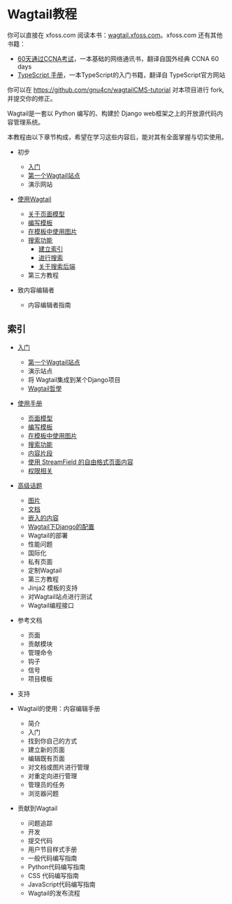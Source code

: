 # Wagtail教程

你可以直接在 xfoss.com 阅读本书：[wagtail.xfoss.com](https://wagtail.xfoss.com/)。xfoss.com 还有其他书籍：

+ [60天通过CCNA考试](https://ccna60d.xfoss.com)，一本基础的网络通讯书，翻译自国外经典 CCNA 60 days
+ [TypeScript 手册](https://ts.xfoss.com/)，一本TypeScript的入门书籍，翻译自 TypeScript官方网站


你可以在 https://github.com/gnu4cn/wagtailCMS-tutorial 对本项目进行 fork, 并提交你的修正。

Wagtail是一套以 Python 编写的、构建於 Django web框架之上的开放源代码内容管理系统。

本教程由以下章节构成，希望在学习这些内容后，能对其有全面掌握与切实使用。

+ 初步
    - [入门](getting_started/index.md)
    - [第一个Wagtail站点](getting_started/tutorial.md)
    - 演示网站

+ [使用Wagtail](topics/index.md)
    - [关于页面模型](topics/pages.md)
    - [编写模板](topics/writing_templates.md)
    - [在模板中使用图片](topics/images.md)
    + [搜索功能](topics/search/index.md)
        - [建立索引](topics/search/indexing.md)
        - [进行搜索](topics/search/searching.md)
        - [关于搜索后端](topics/search/backends.md)
    - 第三方教程

+ 致内容编辑者
    - 内容编辑者指南

## 索引


+ [入门](getting_started.md)

    - [第一个Wagtail站点](getting_started/tutorial.md)
    - 演示站点
    - 将 Wagtail集成到某个Django项目
    - [Wagtail哲學](getting_started/the_zen_of_wagtail.md)


+ [使用手册](topics/index.md)

    - [页面模型](topics/pages.md)
    - [编写模板](topics/writing_templates.md)
    - [在模板中使用图片](topics/images.md)
    - [搜索功能](topics/search/index.md)
    - [内容片段](topics/snippets.md)
    - [使用 StreamField 的自由格式页面内容](topics/streamfield.md)
    - [权限相关](topics/permissions.md)


+ [高级话题](advanced_topics/index.md)

    - [图片](advanced_topics/images/index.md)
    - [文档](advanced_topics/documents/index.md)
    - [嵌入的内容](advanced_topics/embeds.md)
    - [Wagtail下Django的配置](advanced_topics/settings.md)
    - Wagtail的部署
    - 性能问题
    - 国际化
    - 私有页面
    - 定制Wagtail
    - 第三方教程
    - Jinja2 模板的支持
    - 对Wagtail站点进行测试
    - Wagtail编程接口


+ 参考文档

    - 页面
    - 贡献模块
    - 管理命令
    - 钩子
    - 信号
    - 项目模板


+ 支持


+ Wagtail的使用：内容编辑手册

    - 简介
    - 入门
    - 找到你自己的方式
    - 建立新的页面
    - 编辑既有页面
    - 对文档或图片进行管理
    - 对重定向进行管理
    - 管理员的任务
    - 浏览器问题


+ 贡献到Wagtail

    - 问题追踪
    - 开发
    - 提交代码
    - 用户节目样式手册
    - 一般代码编写指南
    - Python代码编写指南
    - CSS 代码编写指南
    - JavaScript代码编写指南
    - Wagtail的发布流程
